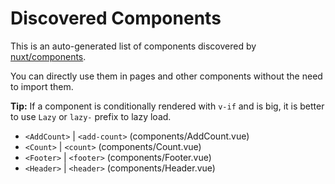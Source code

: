 # Discovered Components

This is an auto-generated list of components discovered by [nuxt/components](https://github.com/nuxt/components).

You can directly use them in pages and other components without the need to import them.

**Tip:** If a component is conditionally rendered with `v-if` and is big, it is better to use `Lazy` or `lazy-` prefix to lazy load.

- `<AddCount>` | `<add-count>` (components/AddCount.vue)
- `<Count>` | `<count>` (components/Count.vue)
- `<Footer>` | `<footer>` (components/Footer.vue)
- `<Header>` | `<header>` (components/Header.vue)
